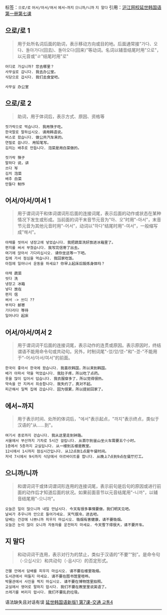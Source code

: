 标签：`으로/로` `어서/아서/여서` `에서~까지` `으니까/니까` `지 말다`
引用：[沪江网校延世韩国语第一册第七课](https://kr.hujiang.com/new/p749141/)

## 으로/로 1
> 用于处所名词后面的助词，表示移动方向或目的地。后面通常接"가다、오다、돌아가다(回去)、돌아오다(回来)"等动词。名词以辅音结尾时用"으로"，以元音或"ㄹ"结尾时用"로"
```
어디로 가십니까? 您去哪里？
사무실로 갑니다. 我去办公室。
식당으로 갑시다. 我们去食堂吧。
```
```
사무실 办公室
```


## 으로/로 2
> 助词，用于体词后，表示方式、原因、资格等
```
젓가락으로 먹습니다. 我用筷子吃。
한국말로 말하십시오. 请用韩语说。
버스로 왔습니다. 做公共汽车来的。
연필로 씁니다. 用铅笔写。
김치는 배추로 만듭니다. 泡菜是用白菜做的。
```
```
젓가락 筷子
말하다 说，讲
쓰다 写
김치 泡菜
배추 白菜
만들다 制作
```

## 어서/아서/여서 1
> 用于谓词词干和体词谓词形后面的连接词尾，表示后面的动作或状态在某种情况下发生或形成。当前面的词干末音节元音为"아、오"时用"-아서"，末音节元音为其他元音时用"-어서"，动词以"하다"结尾时用"-여서"，一般缩写成"해서"。
```
야채를 씻어서 냉장고에 넣었습니다. 我把蔬菜洗好放进冰箱里了。
편지를 써서 부쳤습니다. 我写完信寄了出去。
여기에 앉아서 기다리십시오. 请你坐这等一下吧。
집에 가서 점심을 먹습니다. 我回家吃饭。
아침에 일어나서 운동을 하세요? 你早上起床后锻炼身体吗？
```
```
야채 蔬菜
씻다 洗
냉장고 冰箱
넣다 放在
편지 信
써서 -> 쓰디 ??
부치다 邮寄
기다리다 等待
일어나다 起床
```

## 어서/아서/여서 2
> 用于谓词词干后面的连接词尾，表示动作的连贯或原因。表示原因时，终结谓语不能用命令句或共动句。另外，时制词尾"-었/았/였-"和"-겠-"不能用于"-어서/아서/여서"的前面。
```
한국이 좋아서 한국에 왔습니다. 我喜欢韩国，所以来到韩国。
배가 아파서 약을 먹었습니다. 我肚子疼，所以吃了点药。
옷을 많이 입어서 덥습니다. 我衣服穿多了，所以觉得很热。
약속을 안 지켜서 죄송합니다. 我失约了，真对不起。
피곤해서 일찍 집에 갔습니다. 因为很累，所以提前回家了。
```

## 에서~까지
> 用于表示时间、处所的体词后，"에서"表示起点，"까지"表示终点，类似于汉语的"从……到"。
```
여기서 종로까지 걷습니다. 我从这里走到钟路。
서울에서 부산까지 기차로 5시간 걸립니다. 从首尔到釜山坐火车需要五个小时。
1층에서 5층까지 교실입니다. 从一楼到五楼是教室。
12시에서 1시까지 점심시간입니다. 从12点到1点是午餐时间。
저녁 7시에서 9시까지 식당에서 아르바이트를 합니다. 从晚上7点到9点在餐厅打工。
```

## 으니까/니까
> 和谓词词干或体词谓词形连用的连接词尾，表示前句是后句的原因或进行前面的动作后才知道后面的状况。如果前面音节以元音结尾用"-니까"，以辅音结尾用"-으니까"。
```
오늘은 일이 많으니까 내일 만납시다. 今天有很多事情要做，我们明天见吧。
날씨가 추우니까 안으로 들어가세요. 天气很冷，进去吧。
담배는 건강에 나쁘니까 피우지 마십시오. 吸烟有害健康，请不要吸烟。
오늘은 눈이 많이 오니까 자동차를 운전하지 마세요. 今天雪下得很大，请不要开车。
```

## 지 말다
> 和动词词干连用，表示对行为的禁止，类似于汉语的“不要”“别”。是命令句（-으십시오）和共动句（-읍시다）的否定形式。
```
건물 안에서 담배를 피우지 마십시오. 请不要在楼里吸烟。
도서관에서 떠들지 마세요. 请不要在图书馆里喧哗。
박물관에서 사진을 찍지 마십시오. 请不要在博物馆里拍照。
교실에서 영어로 말하지 맙시다. 我们不要在教室里说英语了。
쓰레기를 버리지 맙시다. 我们不要乱扔垃圾。
```

语法缺失且对话有误 [延世韩国语新版1 第7课-交通 교통4](https://kr.hujiang.com/new/p753740/)









----
